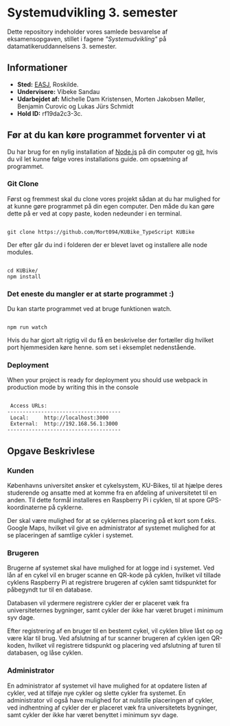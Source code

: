 
#  Systemudvikling 3. semester

Dette repository indeholder vores samlede besvarelse af eksamensopgaven, stillet i fagene _"Systemudvikling"_ på datamatikeruddannelsens 3. semester.

## Informationer

-   **Sted:**  [EASJ](https://www.easj.dk/ "EASJ's Hjemmeside"), Roskilde.
-   **Undervisere:**  Vibeke Sandau
-   **Udarbejdet af:** Michelle Dam Kristensen, Morten Jakobsen Møller, Benjamin Curovic og Lukas Jürs Schmidt
-   **Hold ID:**  rf19da2c3-3c.

## Før at du kan køre programmet forventer vi at

Du har brug for en nylig installation af [Node.js](https://nodejs.org/) på din computer og [git](https://git-scm.com/), hvis du vil let kunne følge vores installations guide. om opsætning af programmet.

  

### Git Clone

Først og fremmest skal du clone vores projekt sådan at du har mulighed for at kunne gøre programmet på din egen computer.
Den måde du kan gøre dette på er ved at copy paste, koden nedeunder i en terminal.

```console

git clone https://github.com/Mort094/KUBike_TypeScript KUBike

```
Der efter går du ind i folderen der er blevet lavet og installere alle node modules.

```console

cd KUBike/
npm install

```
### Det eneste du mangler er at starte programmet :)

Du kan starte programmet ved at bruge funktionen watch.

```console

npm run watch

```
Hvis du har gjort alt rigtig vil du få en beskrivelse der fortæller dig hvilket port hjemmesiden køre henne. som set i eksemplet nedenstående.

  

### Deployment

When your project is ready for deployment you should use webpack in production mode by writing this in the console

```console

 Access URLs:
-------------------------------------
 Local: 	http://localhost:3000
 External: 	http://192.168.56.1:3000
-------------------------------------
```

## Opgave Beskrivlese

### Kunden 

Københavns universitet ønsker et  cykelsystem, KU-Bikes, til at hjælpe deres studerende og ansatte med at komme fra en afdeling af universitetet til en anden. Til dette formål installeres en Raspberry Pi i cyklen, til at spore GPS-koordinaterne på cyklerne.

 Der skal være mulighed for at se cyklernes placering på et kort som f.eks. Google Maps, hvilket vil give en administrator af systemet mulighed for at se placeringen af samtlige cykler i systemet.

### Brugeren

Brugerne af systemet skal have mulighed for at logge ind i systemet. Ved lån af en cykel vil en bruger scanne en QR-kode på cyklen, hvilket vil tillade cyklens Raspberry Pi at registrere brugeren af cyklen samt tidspunktet for påbegyndt tur til en database. 

Databasen vil ydermere registrere cykler der er placeret væk fra universiteternes bygninger, samt cykler der ikke har været bruget i minimum syv dage.

Efter registrering af en bruger til en bestemt cykel, vil cyklen blive låst op og være klar til brug. Ved afslutning af tur scanner brugeren af cyklen igen QR-koden, hvilket vil registrere  tidspunkt og placering ved afslutning af turen til databasen, og låse cyklen.

### Administrator 

En administrator af systemet vil have mulighed for at opdatere listen af cykler, ved at tilføje nye cykler og slette cykler fra systemet. En administrator vil også have mulighed for at nulstille placeringen af cykler, ved indhentning af cykler der er placeret væk fra universitetets bygninger, samt cykler der ikke har været benyttet i minimum syv dage.